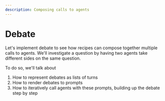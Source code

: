 ```yaml
---
description: Composing calls to agents
---
```


# Debate

Let's implement debate to see how recipes can compose together multiple calls to agents. We'll investigate a question by having two agents take different sides on the same question.

To do so, we'll talk about

1. How to represent debates as lists of turns
2. How to render debates to prompts
3. How to iteratively call agents with these prompts, building up the debate step by step
